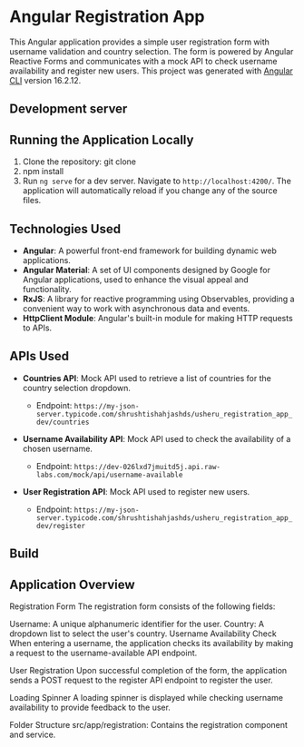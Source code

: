 # Angular Registration App

This Angular application provides a simple user registration form with username validation and country selection. The form is powered by Angular Reactive Forms and communicates with a mock API to check username availability and register new users.
This project was generated with [Angular CLI](https://github.com/angular/angular-cli) version 16.2.12.

## Development server
## Running the Application Locally

1. Clone the repository:
   git clone <repository-url>
2. npm install
3. Run `ng serve` for a dev server. Navigate to `http://localhost:4200/`. The application will automatically reload if you change any of the source files.

## Technologies Used

- **Angular**: A powerful front-end framework for building dynamic web applications.
- **Angular Material**: A set of UI components designed by Google for Angular applications, used to enhance the visual appeal and functionality.
- **RxJS**: A library for reactive programming using Observables, providing a convenient way to work with asynchronous data and events.
- **HttpClient Module**: Angular's built-in module for making HTTP requests to APIs.

## APIs Used

- **Countries API**: Mock API used to retrieve a list of countries for the country selection dropdown.
  - Endpoint: `https://my-json-server.typicode.com/shrushtishahjashds/usheru_registration_app_dev/countries`

- **Username Availability API**: Mock API used to check the availability of a chosen username.
  - Endpoint: `https://dev-026lxd7jmuitd5j.api.raw-labs.com/mock/api/username-available`

- **User Registration API**: Mock API used to register new users.
  - Endpoint: `https://my-json-server.typicode.com/shrushtishahjashds/usheru_registration_app_dev/register`

## Build

## Application Overview

Registration Form
The registration form consists of the following fields:

Username: A unique alphanumeric identifier for the user.
Country: A dropdown list to select the user's country.
Username Availability Check
When entering a username, the application checks its availability by making a request to the username-available API endpoint.

User Registration
Upon successful completion of the form, the application sends a POST request to the register API endpoint to register the user.

Loading Spinner
A loading spinner is displayed while checking username availability to provide feedback to the user.

Folder Structure
src/app/registration: Contains the registration component and service.






